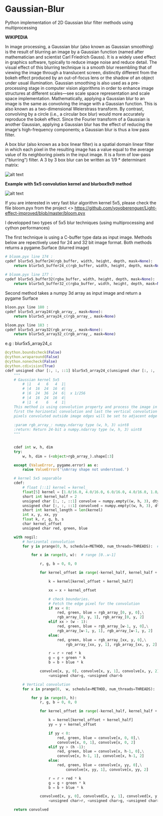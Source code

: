 # Gaussian-Blur

Python implementation of 2D Gaussian blur filter methods using multiprocessing

**WIKIPEDIA**

In image processing, a Gaussian blur (also known as Gaussian smoothing) is the result of blurring an image by a Gaussian function (named after mathematician and scientist Carl Friedrich Gauss). It is a widely used effect in graphics software, typically to reduce image noise and reduce detail. The visual effect of this blurring technique is a smooth blur resembling that of viewing the image through a translucent screen, distinctly different from the bokeh effect produced by an out-of-focus lens or the shadow of an object under usual illumination. Gaussian smoothing is also used as a pre-processing stage in computer vision algorithms in order to enhance image structures at different scales—see scale space representation and scale space implementation.
Mathematically, applying a Gaussian blur to an image is the same as convolving the image with a Gaussian function. This is also known as a two-dimensional Weierstrass transform. By contrast, convolving by a circle (i.e., a circular box blur) would more accurately reproduce the bokeh effect. Since the Fourier transform of a Gaussian is another Gaussian, applying a Gaussian blur has the effect of reducing the image's high-frequency components; a Gaussian blur is thus a low pass filter.

A box blur (also known as a box linear filter) is a spatial domain linear filter in which each pixel in the resulting image has a value equal to the average value of its neighboring pixels in the input image. It is a form of low-pass ("blurring") filter. A 3 by 3 box blur can be written as 1/9 * determinant matrix:

![alt text](https://github.com/yoyoberenguer/Gaussian-Blur/blob/master/boxblur.png)



**Example with 5x5 convolution kernel and blurbox9x9 method**

![alt text](https://github.com/yoyoberenguer/Gaussian-Blur/blob/master/Assets/Graphics/Gaussian.png)


If you are interested in very fast blur algorithm kernel 5x5, please check the file
bloom.pyx from the project <<light effect improved>> 
https://github.com/yoyoberenguer/Light-effect-improved/blob/master/bloom.pyx

I developped two types of 5x5 blur techniques (using multiprocessing and cython performances) 

The first technique is using a C-buffer type data as input image.
Methods below are repectively used for 24 and 32 bit image format.
Both methods returns a pygame.Surface (blurred image)
```python
# bloom.pyx line 174 : 
cpdef blur5x5_buffer24(rgb_buffer, width, height, depth, mask=None):
    return blur5x5_buffer24_c(rgb_buffer, width, height, depth, mask=None)
    
# bloom.pyx line 177 :
cpdef blur5x5_buffer32(rgba_buffer, width, height, depth, mask=None):
    return blur5x5_buffer32_c(rgba_buffer, width, height, depth, mask=None)
```

Second method takes a numpy 3d array as input image and return a pygame Surface 

```python
bloon.pyx line 180 :
cpdef blur5x5_array24(rgb_array_, mask=None):
    return blur5x5_array24_c(rgb_array_, mask=None)

bloom.pyx line 183 :
cpdef blur5x5_array32(rgb_array_, mask=None):
    return blur5x5_array32_c(rgb_array_, mask=None)
```
    
e.g : blur5x5_array24_c

```python 
@cython.boundscheck(False)
@cython.wraparound(False)
@cython.nonecheck(False)
@cython.cdivision(True)
cdef unsigned char [:, :, ::1] blur5x5_array24_c(unsigned char [:, :, :] rgb_array_, mask=None):
    """
    # Gaussian kernel 5x5
        # |1   4   6   4  1|
        # |4  16  24  16  4|
        # |6  24  36  24  6|  x 1/256
        # |4  16  24  16  4|
        # |1  4    6   4  1|
    This method is using convolution property and process the image in two passes,
    first the horizontal convolution and last the vertical convolution
    pixels convoluted outside image edges will be set to adjacent edge value
    
    :param rgb_array_: numpy.ndarray type (w, h, 3) uint8 
    :return: Return 24-bit a numpy.ndarray type (w, h, 3) uint8
    """


    cdef int w, h, dim
    try:
        w, h, dim = (<object>rgb_array_).shape[:3]

    except (ValueError, pygame.error) as e:
        raise ValueError('\nArray shape not understood.')

    # kernel 5x5 separable
    cdef:
        # float [::1] kernel = kernel_
        float[5] kernel = [1.0/16.0, 4.0/16.0, 6.0/16.0, 4.0/16.0, 1.0/16.0]
        short int kernel_half = 2
        unsigned char [:, :, ::1] convolve = numpy.empty((w, h, 3), dtype=uint8)
        unsigned char [:, :, ::1] convolved = numpy.empty((w, h, 3), dtype=uint8)
        short int kernel_length = len(kernel)
        int x, y, xx, yy
        float k, r, g, b, s
        char kernel_offset
        unsigned char red, green, blue

    with nogil:
        # horizontal convolution
        for y in prange(0, h, schedule=METHOD, num_threads=THREADS):  # range [0..h-1)

            for x in range(0, w):  # range [0..w-1]

                r, g, b = 0, 0, 0

                for kernel_offset in range(-kernel_half, kernel_half + 1):

                    k = kernel[kernel_offset + kernel_half]

                    xx = x + kernel_offset

                    # check boundaries.
                    # Fetch the edge pixel for the convolution
                    if xx < 0:
                        red, green, blue = rgb_array_[0, y, 0],\
                        rgb_array_[0, y, 1], rgb_array_[0, y, 2]
                    elif xx > (w - 1):
                        red, green, blue = rgb_array_[w-1, y, 0],\
                        rgb_array_[w-1, y, 1], rgb_array_[w-1, y, 2]
                    else:
                        red, green, blue = rgb_array_[xx, y, 0],\
                            rgb_array_[xx, y, 1], rgb_array_[xx, y, 2]

                    r = r + red * k
                    g = g + green * k
                    b = b + blue * k

                convolve[x, y, 0], convolve[x, y, 1], convolve[x, y, 2] = <unsigned char>r,\
                    <unsigned char>g, <unsigned char>b

        # Vertical convolution
        for x in prange(0,  w, schedule=METHOD, num_threads=THREADS):

            for y in range(0, h):
                r, g, b = 0, 0, 0

                for kernel_offset in range(-kernel_half, kernel_half + 1):

                    k = kernel[kernel_offset + kernel_half]
                    yy = y + kernel_offset

                    if yy < 0:
                        red, green, blue = convolve[x, 0, 0],\
                        convolve[x, 0, 1], convolve[x, 0, 2]
                    elif yy > (h -1):
                        red, green, blue = convolve[x, h-1, 0],\
                        convolve[x, h-1, 1], convolve[x, h-1, 2]
                    else:
                        red, green, blue = convolve[x, yy, 0],\
                            convolve[x, yy, 1], convolve[x, yy, 2]

                    r = r + red * k
                    g = g + green * k
                    b = b + blue * k

                convolved[x, y, 0], convolved[x, y, 1], convolved[x, y, 2] = \
                    <unsigned char>r, <unsigned char>g, <unsigned char>b

    return convolved
```
